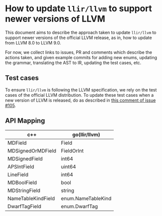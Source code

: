 # How to update `llir/llvm` to support newer versions of LLVM

This document aims to describe the approach taken to update `llir/llvm` to support newer versions of the official LLVM release, as in, how to update from LLVM 8.0 to LLVM 9.0.

For now, we collect links to issues, PR and comments which describe the actions taken, and given example commits for adding new enums, updating the grammar, translating the AST to IR, updating the test cases, etc.

## Test cases

To ensure `llir/llvm` is following the LLVM specification, we rely on the test cases of the official LLVM distribution. To update these test cases when a new version of LLVM is released, do as described in [this comment of issue #105](https://github.com/llir/llvm/issues/105#issuecomment-548619916).

## API Mapping

| c++                | go(llir/llvm)      |
| ------------------ | ------------------ |
| MDField            | Field              |
| MDSignedOrMDField  | FieldOrInt         |
| MDSignedField      | int64              |
| APSIntField        | uint64             |
| LineField          | int64              |
| MDBoolField        | bool               |
| MDStringField      | string             |
| NameTableKindField | enum.NameTableKind |
| DwarfTagField      | enum.DwarfTag      |

